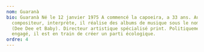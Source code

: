 ```yaml
---
nom: Guaranà
bio: Guaranà Né le 12 janvier 1975 A commencé la capoeira, a 33 ans. Auteur,
  compositeur, interprète, il réalise des albums de musique sous le nom de Tiger
  (Dee Dee et Baby). Directeur artistique spécialisé print. Politiquement
  engagé, il est en train de créer un parti écologique.
ordre: 4
---
```

